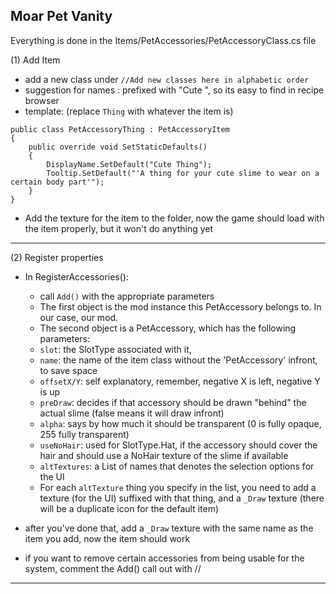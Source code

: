 ## Moar Pet Vanity

Everything is done in the Items/PetAccessories/PetAccessoryClass.cs file

(1) Add Item

* add a new class under `//Add new classes here in alphabetic order`
* suggestion for names : prefixed with "Cute ", so its easy to find in recipe browser 
* template: (replace `Thing` with whatever the item is)

```
public class PetAccessoryThing : PetAccessoryItem
{
    public override void SetStaticDefaults()
    {
        DisplayName.SetDefault("Cute Thing");
        Tooltip.SetDefault("'A thing for your cute slime to wear on a certain body part'");
    }
}
```

* Add the texture for the item to the folder, now the game should load
with the item properly, but it won't do anything yet

***


(2) Register properties

* In RegisterAccessories():
  * call `Add()` with the appropriate parameters
  * The first object is the mod instance this PetAccessory belongs to. In our case, our mod.
  * The second object is a PetAccessory, which has the following parameters:
  * `slot`: the SlotType associated with it, 
  * `name`: the name of the item class without the 'PetAccessory' infront, to save space
  * `offsetX/Y`: self explanatory, remember, negative X is left, negative Y is up
  * `preDraw`: decides if that accessory should be drawn "behind" the actual slime (false means it will draw infront)
  * `alpha`: says by how much it should be transparent (0 is fully opaque, 255 fully transparent)
  * `useNoHair`: used for SlotType.Hat, if the accessory should cover the hair and should use a NoHair texture of the slime if available
  * `altTextures`: a List of names that denotes the selection options for the UI
  * For each `altTexture` thing you specify in the list, you need to add a texture (for the UI) suffixed with that thing,
and a `_Draw` texture (there will be a duplicate icon for the default item)

* after you've done that, add a `_Draw` texture with the same name as the item you add, now the item should work

* if you want to remove certain accessories from being usable for the system, comment the Add() call out with //

***

